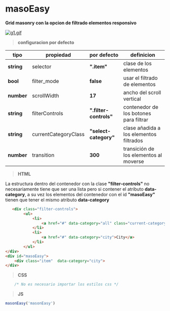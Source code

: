 # masoEasy
**Grid masonry con la opcion de filtrado elementos responsivo**

[![g1.gif](https://i.postimg.cc/sD5qGLY7/g1.gif)](https://postimg.cc/9rFJvJNQ)
> **configuracion por defecto**


| tipo | propiedad | por defecto | definicion |
|----|----|----|----|
| **string** | selector | **".item"** |clase de los elementos|
| **bool** | filter_mode | **false** |usar el filtrado de elementos|
| **number** | scrollWidth | **17** |ancho del scroll vertical|
| **string** | filterControls | **".filter-controls"** |contenedor de los botones para filtrar|
| **string** | currentCategoryClass | **"select-category"** |clase añadida a los elementos filtrados|
| **number** | transition | **300** |transición de los elementos al moverse|
> **HTML**

La estructura dentro del contenedor con la clase **"filter-controls"** no necesariamente tiene que ser una lista pero si contener el atributo **data-category**, a su vez los elementos del contenedor con el id **"masoEasy"** tienen que tener el mismo atributo **data-category**
~~~html
   <div class="filter-controls">
        <ul>
            <li>
                <a href="#" data-category="all" class="current-category">All</a>
            </li>
            <li>
                <a href="#" data-category="city">City</a>
            </li>
        </ul>
</div>
<div id="masoEasy">
    <div class="item"  data-category="city">
</div>
~~~
> **CSS**
~~~css
    /* No es necesario importar los estilos css */
~~~
> **JS**
~~~js
masonEasy('masonEasy')
~~~
